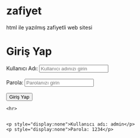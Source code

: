 # zafiyet
html ile yazılmış zafiyetli web sitesi
<!DOCTYPE html>
<html lang="en">
<head>
    <meta charset="UTF-8">
    <meta name="viewport" content="width=device-width, initial-scale=1.0">
    <title>Giriş Sayfası</title>
</head>
<body>
    <h1>Giriş Yap</h1>
    <form action="/login" method="post">
        <label for="username">Kullanıcı Adı:</label>
        <input type="text" id="username" name="username" placeholder="Kullanıcı adınızı girin">
        <br><br>
        <label for="password">Parola:</label>
        <input type="password" id="password" name="password" placeholder="Parolanızı girin">
        <br><br>
        <button type="submit">Giriş Yap</button>
    </form>

    <hr>

   
    <p style="display:none">Kullanıcı adı: admin</p>
    <p style="display:none">Parola: 1234</p>

   
</body>
</html>
